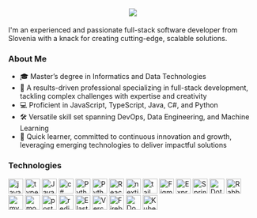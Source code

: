 <h1 align="center">
  <a href="https://git.io/typing-svg">
    <img src="https://readme-typing-svg.herokuapp.com?font=Fira+Code&duration=4000&pause=600&center=true&vCenter=true&width=435&lines=Hi+there!+%F0%9F%91%8B;Enjoy+your+stay&size=30">
  </a>
</h1>
I'm an experienced and passionate full-stack software developer from Slovenia with a knack for creating cutting-edge, scalable solutions.

### About Me
- 🎓 Master’s degree in Informatics and Data Technologies
- 🚀 A results-driven professional specializing in full-stack development, tackling complex challenges with expertise and creativity
- 💻 Proficient in JavaScript, TypeScript, Java, C#, and Python
- 🛠 Versatile skill set spanning DevOps, Data Engineering, and Machine Learning
- 🌱 Quick learner, committed to continuous innovation and growth, leveraging emerging technologies to deliver impactful solutions

### Technologies

<a href="https://developer.mozilla.org/en-US/docs/Web/JavaScript" rel="noreferrer"> <img src="https://skillicons.dev/icons?i=js" alt="javascript" width="30" height="30"/></a> 
<a href="https://www.typescriptlang.org/" target="_blank" rel="noreferrer"> <img src="https://skillicons.dev/icons?i=typescript" alt="typescript" width="30" height="30"/></a>
<a href="https://www.java.com/" target="_blank" rel="noreferrer"> <img src="https://skillicons.dev/icons?i=java" alt="Java" width="30" height="30"/></a>
<a href="https://dotnet.microsoft.com/en-us/languages/csharp" rel="noreferrer"> <img src="https://skillicons.dev/icons?i=cs" alt="c#" width="30" height="30"/></a>
<a href="https://www.python.org/" target="_blank" rel="noreferrer"> <img src="https://skillicons.dev/icons?i=python" alt="Python" width="30" height="30"/></a>
<a href="https://vuejs.org/" target="_blank" rel="noreferrer"> <img src="https://skillicons.dev/icons?i=vue" alt="Python" width="30" height="30"/></a>
<a href="https://reactjs.org/" target="_blank" rel="noreferrer"> <img src="https://skillicons.dev/icons?i=react" alt="React" width="30" height="30"/></a> 
<a href="https://nextjs.org/" target="_blank" rel="noreferrer"> <img src="https://skillicons.dev/icons?i=next" alt="nextjs" width="30" height="30"/></a> 
<a href="https://tailwindcss.com/" target="_blank" rel="noreferrer"> <img src="https://skillicons.dev/icons?i=tailwind" alt="tailwind" width="30" height="30"/></a> 
<a href="https://www.figma.com/" target="_blank" rel="noreferrer"> <img src="https://skillicons.dev/icons?i=figma" alt="Figma" width="30" height="30"/></a>
<a href="https://expressjs.com/" target="_blank" rel="noreferrer"> <img src="https://skillicons.dev/icons?i=express" alt="Express" width="30" height="30"/></a>
<a href="https://spring.io/" target="_blank" rel="noreferrer"> <img src="https://skillicons.dev/icons?i=spring" alt="Spring" width="30" height="30"/></a>
<a href="https://dotnet.microsoft.com/en-us/" target="_blank" rel="noreferrer"> <img src="https://skillicons.dev/icons?i=dotnet" alt="DotNet" width="30" height="30"/></a>
<a href="https://www.rabbitmq.com/" target="_blank" rel="noreferrer"> <img src="https://skillicons.dev/icons?i=rabbitmq" alt="RabbitMQ" width="30" height="30"/></a>
<a href="https://www.mysql.com/" target="_blank" rel="noreferrer"> <img src="https://skillicons.dev/icons?i=mysql" alt="mysql" width="30" height="30"/></a>
<a href="https://www.mongodb.com/" target="_blank" rel="noreferrer"> <img src="https://skillicons.dev/icons?i=mongodb" alt="mongodb" width="30" height="30"/></a>
<a href="https://www.postgresql.org" target="_blank" rel="noreferrer"> <img src="https://skillicons.dev/icons?i=postgresql" alt="postgresql" width="30" height="30"/></a>
<a href="https://redis.io/" target="_blank" rel="noreferrer"> <img src="https://skillicons.dev/icons?i=redis" alt="redis" width="30" height="30"/></a>
<a href="https://www.elastic.co/elasticsearch" target="_blank" rel="noreferrer"> <img src="https://skillicons.dev/icons?i=elasticsearch" alt="Elasticsearch" width="30" height="30"/></a>
<a href="https://vercel.com/" target="_blank" rel="noreferrer"> <img src="https://skillicons.dev/icons?i=vercel" alt="Vercel" width="30" height="30"/></a>
<a href="https://firebase.google.com/" target="_blank" rel="noreferrer"> <img src="https://skillicons.dev/icons?i=firebase" alt="Firebase" width="30" height="30"/></a>
<a href="https://www.docker.com/" target="_blank" rel="noreferrer"> <img src="https://skillicons.dev/icons?i=docker" alt="Docker" width="30" height="30"/></a>
<a href="https://kubernetes.io/" target="_blank" rel="noreferrer"> <img src="https://skillicons.dev/icons?i=kubernetes" alt="Kubernetes" width="30" height="30"/></a>
